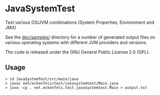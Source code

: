 JavaSystemTest
==============

Test various OS/JVM combinations (System Properties, Environment and JMX)

See the [doc/samples/](./doc/sample) directory for a number of generated output files on various operating systems
with different JVM providers and versions.

The code is released under the GNU General Public License 2.0 (GPL).

Usage
-----

    > cd JavaSystemTest/src/main/java
    > javac net/eckenfels/test/javasystemtest/Main.java
    > java -cp . net.eckenfels.test.javasystemtest.Main > output.txt
